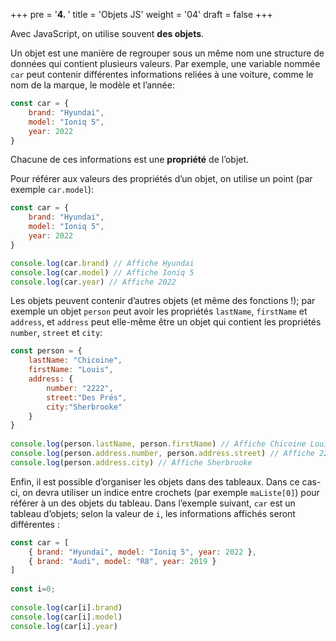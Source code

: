 +++
pre = '<b>4. </b>'
title = 'Objets JS'
weight = '04'
draft = false
+++

Avec JavaScript, on utilise souvent **des objets**.

Un objet est une manière de regrouper sous un même nom une structure de données qui contient plusieurs valeurs. Par exemple, une variable nommée `car` peut contenir différentes informations reliées à une voiture, comme le nom de la marque, le modèle et l’année:

```js
const car = {
    brand: "Hyundai",
    model: "Ioniq 5",
    year: 2022
}
```
Chacune de ces informations est une **propriété** de l’objet.

Pour référer aux valeurs des propriétés d’un objet, on utilise un point (par exemple `car.model`):

```js
const car = {
    brand: "Hyundai",
    model: "Ioniq 5",
    year: 2022
}

console.log(car.brand) // Affiche Hyundai
console.log(car.model) // Affiche Ioniq 5
console.log(car.year) // Affiche 2022
```
Les objets peuvent contenir d’autres objets (et même des fonctions !); par exemple un objet `person` peut avoir les propriétés `lastName`, `firstName` et `address`, et `address` peut elle-même être un objet qui contient les propriétés `number`, `street` et `city`:

```js
const person = { 
    lastName: "Chicoine", 
    firstName: "Louis", 
    address: { 
        number: "2222", 
        street:"Des Prés", 
        city:"Sherbrooke" 
    } 
}
    
console.log(person.lastName, person.firstName) // Affiche Chicoine Louis
console.log(person.address.number, person.address.street) // Affiche 2222 Des Prés
console.log(person.address.city) // Affiche Sherbrooke
```

Enfin, il est possible d’organiser les objets dans des tableaux. Dans ce cas-ci, on devra utiliser un indice entre crochets (par exemple `maListe[0]`) pour référer à un des objets du tableau. Dans l’exemple suivant, `car` est un tableau d’objets; selon la valeur de `i`, les informations affichés seront différentes :

```js
const car = [
    { brand: "Hyundai", model: "Ioniq 5", year: 2022 },
    { brand: "Audi", model: "R8", year: 2019 }
]
    
const i=0;
    
console.log(car[i].brand)
console.log(car[i].model)
console.log(car[i].year)
```